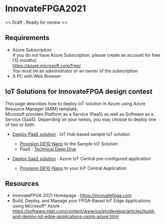 # InnovateFPGA2021

<< Draft : Ready for review >>

## Requirements

- Azure Subscription  
    If you do not have Azure Subscription, please create an account for free (12 months)  
    <https://azure.microsoft.com/free/>  
    You must be an administrator or an owner of the subscription  
- A PC with Web Browser

## IoT Solutions for InnovateFPGA design contest

This page describes how to deploy IoT solution in Azure using Azure Resource Manager (ARM) template.  
Microsoft provides Platform as a Service (PaaS) as well as Software as a Service (SaaS).  Depending on your needs, you may choose to deploy one of two or both.  

- [Deploy PaaS solution](PaaS-Deploy.md) : IoT Hub based sample IoT solution  
  - [Provision DE10-Nano](PaaS-Instruction.md) to the Sample IoT Solution
  - PaaS : [Technical Deep Dive](PaaS.md)

- [Deploy SaaS solution](SaaS-Deploy.md) : Azure IoT Central pre-configured application
  - [Provision DE10-Nano](SaaS-Instruction.md) to your IoT Central Application

## Resources

- InnovateFPGA 2021 Homepage : <https://innovatefpga.com>
- Build, Deploy, and Manage your FPGA-Based IoT Edge Applications using Microsoft* Azure : <https://software.intel.com/content/www/us/en/develop/articles/build-and-deploy-iot-edge-applications-using-azure.html>
